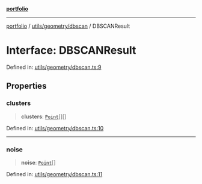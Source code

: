 [**portfolio**](../../../../README.md)

***

[portfolio](../../../../modules.md) / [utils/geometry/dbscan](../README.md) / DBSCANResult

# Interface: DBSCANResult

Defined in: [utils/geometry/dbscan.ts:9](https://github.com/tnorlund/Portfolio/blob/3e87d2c3cd6fd32e681b7d64755e5724d1d8afd1/portfolio/utils/geometry/dbscan.ts#L9)

## Properties

### clusters

> **clusters**: [`Point`](../../../../types/api/interfaces/Point.md)[][]

Defined in: [utils/geometry/dbscan.ts:10](https://github.com/tnorlund/Portfolio/blob/3e87d2c3cd6fd32e681b7d64755e5724d1d8afd1/portfolio/utils/geometry/dbscan.ts#L10)

***

### noise

> **noise**: [`Point`](../../../../types/api/interfaces/Point.md)[]

Defined in: [utils/geometry/dbscan.ts:11](https://github.com/tnorlund/Portfolio/blob/3e87d2c3cd6fd32e681b7d64755e5724d1d8afd1/portfolio/utils/geometry/dbscan.ts#L11)
